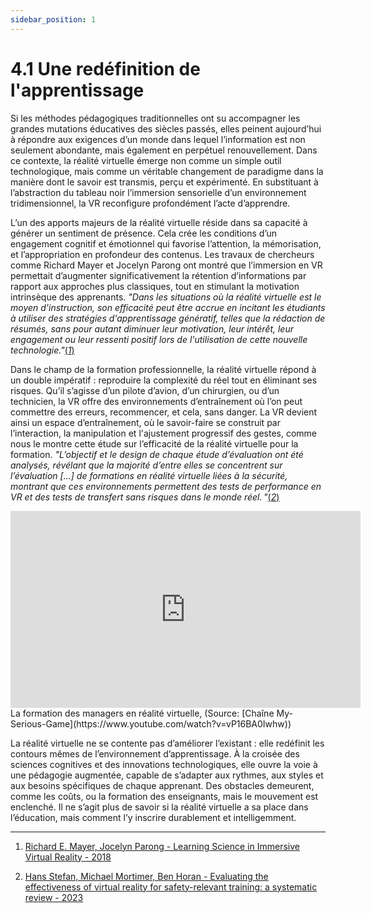 ```yaml
---
sidebar_position: 1
---
```


# 4.1 Une redéfinition de l'apprentissage

Si les méthodes pédagogiques traditionnelles ont su accompagner les grandes mutations éducatives des siècles passés, elles peinent aujourd’hui à répondre aux exigences d’un monde dans lequel l’information est non seulement abondante, mais également en perpétuel renouvellement. Dans ce contexte, la réalité virtuelle émerge non comme un simple outil technologique, mais comme un véritable changement de paradigme dans la manière dont le savoir est transmis, perçu et expérimenté. En substituant à l’abstraction du tableau noir l’immersion sensorielle d’un environnement tridimensionnel, la VR reconfigure profondément l’acte d’apprendre.

L’un des apports majeurs de la réalité virtuelle réside dans sa capacité à générer un sentiment de présence. Cela crée les conditions d’un engagement cognitif et émotionnel qui favorise l’attention, la mémorisation, et l’appropriation en profondeur des contenus. Les travaux de chercheurs comme Richard Mayer et Jocelyn Parong ont montré que l’immersion en VR permettait d’augmenter significativement la rétention d’informations par rapport aux approches plus classiques, tout en stimulant la motivation intrinsèque des apprenants. _"Dans les situations où la réalité virtuelle est le moyen d'instruction, son efficacité peut être accrue en incitant les étudiants à utiliser des stratégies d'apprentissage génératif, telles que la rédaction de résumés, sans pour autant diminuer leur motivation, leur intérêt, leur engagement ou leur ressenti positif lors de l'utilisation de cette nouvelle technologie."_[(_1_)](https://www.researchgate.net/profile/Jocelyn-Parong/publication/322708154_Learning_Science_in_Immersive_Virtual_Reality/links/5aa5726345851543e6412f96/Learning-Science-in-Immersive-Virtual-Reality.pdf?_tp=eyJjb250ZXh0Ijp7ImZpcnN0UGFnZSI6InB1YmxpY2F0aW9uIiwicGFnZSI6InB1YmxpY2F0aW9uRG93bmxvYWQiLCJwcmV2aW91c1BhZ2UiOiJwdWJsaWNhdGlvbiJ9fQ)

Dans le champ de la formation professionnelle, la réalité virtuelle répond à un double impératif : reproduire la complexité du réel tout en éliminant ses risques. Qu’il s’agisse d’un pilote d’avion, d’un chirurgien, ou d’un technicien, la VR offre des environnements d’entraînement où l’on peut commettre des erreurs, recommencer, et cela, sans danger. La VR devient ainsi un espace d’entraînement, où le savoir-faire se construit par l’interaction, la manipulation et l'ajustement progressif des gestes, comme nous le montre cette étude sur l’efficacité de la réalité virtuelle pour la formation. _"L’objectif et le design de chaque étude d’évaluation ont été analysés, révélant que la majorité d’entre elles se concentrent sur l’évaluation […] de formations en réalité virtuelle liées à la sécurité, montrant que ces environnements permettent des tests de performance en VR et des tests de transfert sans risques dans le monde réel. "_[(_2_)](https://link.springer.com/article/10.1007/s10055-023-00843-7)

<iframe
  width="560"
  height="315"
  src="https://www.youtube.com/embed/vP16BA0Iwhw"
  title="YouTube video player"
  frameBorder="0"
  allow="accelerometer; autoplay; clipboard-write; encrypted-media; gyroscope; picture-in-picture"
  allowFullScreen
></iframe> La formation des managers en réalité virtuelle, (Source: [Chaîne My-Serious-Game](https://www.youtube.com/watch?v=vP16BA0Iwhw))

La réalité virtuelle ne se contente pas d’améliorer l’existant : elle redéfinit les contours mêmes de l’environnement d’apprentissage. À la croisée des sciences cognitives et des innovations technologiques, elle ouvre la voie à une pédagogie augmentée, capable de s’adapter aux rythmes, aux styles et aux besoins spécifiques de chaque apprenant. Des obstacles demeurent, comme les coûts, ou la formation des enseignants, mais le mouvement est enclenché. Il ne s’agit plus de savoir si la réalité virtuelle a sa place dans l’éducation, mais comment l’y inscrire durablement et intelligemment.

---

1. [Richard E. Mayer, Jocelyn Parong - Learning Science in Immersive Virtual Reality - 2018](https://www.researchgate.net/profile/Jocelyn-Parong/publication/322708154_Learning_Science_in_Immersive_Virtual_Reality/links/5aa5726345851543e6412f96/Learning-Science-in-Immersive-Virtual-Reality.pdf?_tp=eyJjb250ZXh0Ijp7ImZpcnN0UGFnZSI6InB1YmxpY2F0aW9uIiwicGFnZSI6InB1YmxpY2F0aW9uRG93bmxvYWQiLCJwcmV2aW91c1BhZ2UiOiJwdWJsaWNhdGlvbiJ9fQ)

2. [Hans Stefan, Michael Mortimer, Ben Horan - Evaluating the effectiveness of virtual reality for safety-relevant training: a systematic review - 2023](https://link.springer.com/article/10.1007/s10055-023-00843-7)
